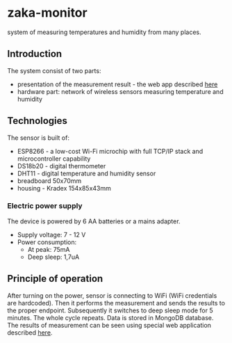 # zaka-monitor
system of measuring temperatures and humidity from many places.
## Introduction
The system consist of two parts: 
* presentation of the measurement result - the web app described [here](https://github.com/FZynwala/zaka-monitor)
* hardware part: network of wireless sensors measuring temperature and humidity
## Technologies
The sensor is built of:
* ESP8266 -  a low-cost Wi-Fi microchip with full TCP/IP stack and microcontroller capability
* DS18b20 - digital thermometer
* DHT11 - digital temperature and humidity sensor
* breadboard 50x70mm
* housing - Kradex 154x85x43mm
### Electric power supply
The device is powered by 6 AA batteries or a mains adapter. 
* Supply voltage: 7 - 12 V 
* Power consumption:
  * At peak: 75mA
  * Deep sleep: 1,7uA
## Principle of operation
After turning on the power, sensor is connecting to WiFi (WiFi credentials are hardcoded). Then it performs the measurement and sends the results to the proper endpoint. Subsequently it switches to deep sleep mode for 5 minutes. The whole cycle repeats. Data is stored in MongoDB database. The results of measurement can be seen using special web application described [here](https://github.com/FZynwala/zaka-monitor).
